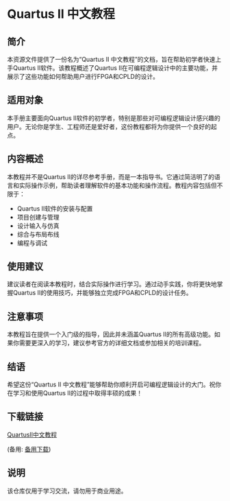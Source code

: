 # Quartus II 中文教程

## 简介

本资源文件提供了一份名为“Quartus II 中文教程”的文档，旨在帮助初学者快速上手Quartus II软件。该教程概述了Quartus II在可编程逻辑设计中的主要功能，并展示了这些功能如何帮助用户进行FPGA和CPLD的设计。

## 适用对象

本手册主要面向Quartus II软件的初学者，特别是那些对可编程逻辑设计感兴趣的用户。无论你是学生、工程师还是爱好者，这份教程都将为你提供一个良好的起点。

## 内容概述

本教程并不是Quartus II的详尽参考手册，而是一本指导书。它通过简洁明了的语言和实际操作示例，帮助读者理解软件的基本功能和操作流程。教程内容包括但不限于：

- Quartus II软件的安装与配置
- 项目创建与管理
- 设计输入与仿真
- 综合与布局布线
- 编程与调试

## 使用建议

建议读者在阅读本教程时，结合实际操作进行学习。通过动手实践，你将更快地掌握Quartus II的使用技巧，并能够独立完成FPGA和CPLD的设计任务。

## 注意事项

本教程旨在提供一个入门级的指导，因此并未涵盖Quartus II的所有高级功能。如果你需要更深入的学习，建议参考官方的详细文档或参加相关的培训课程。

## 结语

希望这份“Quartus II 中文教程”能够帮助你顺利开启可编程逻辑设计的大门。祝你在学习和使用Quartus II的过程中取得丰硕的成果！

## 下载链接
[QuartusII中文教程](https://pan.quark.cn/s/6fa4ad6db0ca) 

(备用: [备用下载](https://pan.baidu.com/s/1V7qrTVx2tfW3qxXssRBDbg?pwd=1234))

## 说明

该仓库仅用于学习交流，请勿用于商业用途。
